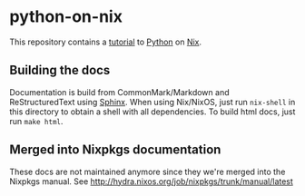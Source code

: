 # python-on-nix

This repository contains a [tutorial](http://python-on-nix.readthedocs.org/en/latest/) to [Python](https://www.python.org/) on [Nix](http://nixos.org/nix/).

## Building the docs

Documentation is build from CommonMark/Markdown and ReStructuredText using [Sphinx](http://sphinx-doc.org/).
When using Nix/NixOS, just run `nix-shell` in this directory to obtain a shell with all dependencies.
To build html docs, just run `make html`.

## Merged into Nixpkgs documentation

These docs are not maintained anymore since they we're merged into the Nixpkgs manual.
See http://hydra.nixos.org/job/nixpkgs/trunk/manual/latest

